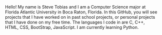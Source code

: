 Hello! My name is Steve Tobias and I am a Computer Science major at Florida Atlantic University in Boca Raton, Florida. 
In this GitHub, you will see projects that I have worked on in past school projects, or personal projects that I have done on my free time.
The languages I code in are C, C++, HTML, CSS, BootStrap, JavaScript. I am currently learning Python.
